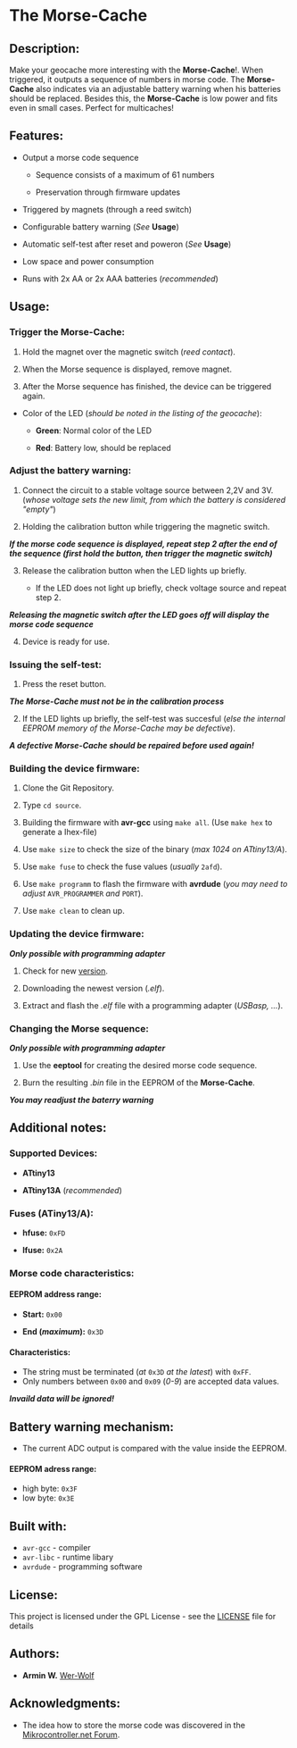 # **The Morse-Cache**



## **Description:**

Make your geocache more interesting with the **Morse-Cache**!. When triggered, it outputs a sequence of numbers in morse code. The **Morse-Cache** also indicates via an adjustable battery warning when his batteries should be replaced. Besides this, the **Morse-Cache** is low power and fits even in small cases. Perfect for multicaches!

## **Features:**

* Output a morse code sequence

    * Sequence consists of a maximum of 61 numbers

    * Preservation through firmware updates

* Triggered by magnets (through a reed switch)

* Configurable battery warning (*See* **Usage**)

* Automatic self-test after reset and poweron (*See* **Usage**)

* Low space and power consumption

* Runs with 2x AA or 2x AAA batteries (*recommended*)

## **Usage:**

### **Trigger the Morse-Cache:**

1. Hold the magnet over the magnetic switch (*reed contact*).

2. When the Morse sequence is displayed, remove magnet.

3. After the Morse sequence has finished, the device can be triggered again.

* Color of the LED (*should be noted in the listing of the geocache*):

    * **Green**: Normal color of the LED

    * **Red**: Battery low, should be replaced

### **Adjust the battery warning:**

1. Connect the circuit to a stable voltage source between 2,2V and 3V.
   (*whose voltage sets the new limit, from which the battery is considered "empty"*)
    
2. Holding the calibration button while triggering the magnetic switch.

***If the morse code sequence is displayed, repeat step 2 after the end of the sequence (first hold the button, then trigger the magnetic switch)***

3. Release the calibration button when the LED lights up briefly.

    * If the LED does not light up briefly, check voltage source and repeat step 2.

***Releasing the magnetic switch after the LED goes off will display the morse code sequence***

4. Device is ready for use.

### **Issuing the self-test:**

1. Press the reset button.

***The Morse-Cache must not be in the calibration process***

2. If the LED lights up briefly, the self-test was succesful (*else the internal EEPROM memory of the Morse-Cache may be defective*).

***A defective Morse-Cache should be repaired before used again!***

### **Building the device firmware:**

1. Clone the Git Repository.

2. Type ```cd source```.

3. Building the firmware with **avr-gcc** using ```make all```.
   (Use ```make hex``` to generate a Ihex-file)

4. Use ```make size``` to check the size of the binary (*max 1024 on ATtiny13/A*).

5. Use ```make fuse``` to check the fuse values (*usually* ```2afd```).

6. Use ```make programm``` to flash the firmware with **avrdude** (*you may need to adjust* ```AVR_PROGRAMMER``` *and* ```PORT```).

7. Use ```make clean``` to clean up.
        
### **Updating the device firmware:**
        
***Only possible with programming adapter***

1. Check for new [version](https://github.com/Wer-Wolf/Morse-Cache/releases).

2. Downloading the newest version (*.elf*).

3. Extract and flash the *.elf* file with a programming adapter (*USBasp, ...*).

### **Changing the Morse sequence:**

***Only possible with programming adapter***

1. Use the **eeptool** for creating the desired morse code sequence.

2. Burn the resulting *.bin* file in the EEPROM of the **Morse-Cache**.

***You may readjust the baterry warning***

## **Additional notes:**

### **Supported Devices:**

* **ATtiny13**

* **ATtiny13A** (*recommended*)

### **Fuses (ATiny13/A):**

* **hfuse:** ```0xFD```

* **lfuse:** ```0x2A```

### **Morse code characteristics:**

#### **EEPROM address range:**

* **Start:** ```0x00```
    
* **End (*maximum*):** ```0x3D```

#### **Characteristics:**

* The string must be terminated (*at* ```0x3D``` *at the latest*) with ```0xFF```.
* Only numbers between ```0x00``` and ```0x09``` (*0-9*) are accepted data values.
    
***Invaild data will be ignored!***

## **Battery warning mechanism:**

* The current ADC output is compared with the value inside the EEPROM. 

#### **EEPROM adress range:**

* high byte: ```0x3F```
* low byte: ```0x3E```

## **Built with:**

* ```avr-gcc``` - compiler
* ```avr-libc``` - runtime libary
* ```avrdude``` - programming software

## **License:**
This project is licensed under the GPL License - see the [LICENSE](LICENSE) file for details

## **Authors:**

* **Armin W.** [Wer-Wolf](https://github.com/Wer-Wolf)

## **Acknowledgments:**

* The idea how to store the morse code was discovered in the [Mikrocontroller.net Forum](https://mikrocontroller.net/topic/171196).